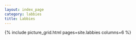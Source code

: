 ```yaml
---
layout: index_page
category: labbies
title: Labbies
---
```


{% include picture_grid.html pages=site.labbies columns=6	%}
